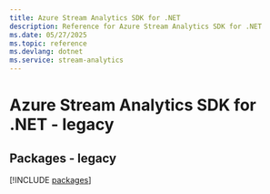 ```yaml
---
title: Azure Stream Analytics SDK for .NET
description: Reference for Azure Stream Analytics SDK for .NET
ms.date: 05/27/2025
ms.topic: reference
ms.devlang: dotnet
ms.service: stream-analytics
---
```

# Azure Stream Analytics SDK for .NET - legacy
## Packages - legacy
[!INCLUDE [packages](stream-analytics-index.md)]